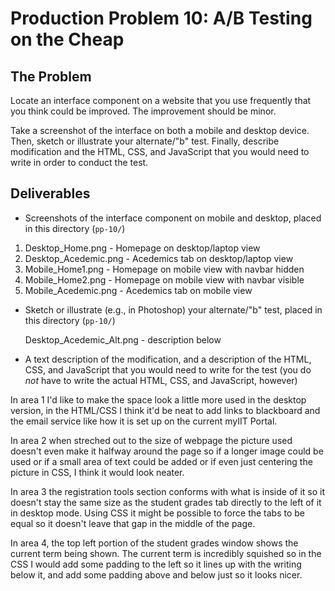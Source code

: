 # Production Problem 10: A/B Testing on the Cheap

## The Problem

Locate an interface component on a website that you use frequently that you think could be improved. The improvement should be minor.

Take a screenshot of the interface on both a mobile and desktop device. Then, sketch or illustrate your alternate/"b" test. Finally, describe modification and the HTML, CSS, and JavaScript that you would need to write in order to conduct the test.

## Deliverables

* Screenshots of the interface component on mobile and desktop, placed in this directory (`pp-10/`)

1. Desktop_Home.png - Homepage on desktop/laptop view
2. Desktop_Acedemic.png - Acedemics tab on desktop/laptop view
3. Mobile_Home1.png - Homepage on mobile view with navbar hidden
4. Mobile_Home2.png - Homepage on mobile view with navbar visible
5. Mobile_Acedemic.png - Acedemics tab on mobile view

* Sketch or illustrate (e.g., in Photoshop) your alternate/"b" test, placed in this directory (`pp-10/`)

   Desktop_Acedemic_Alt.png - description below

* A text description of the modification, and a description of the HTML, CSS, and JavaScript that you would need to write for the test (you do *not* have to write the actual HTML, CSS, and JavaScript, however)

In area 1 I'd like to make the space look a little more used in the desktop version, in the HTML/CSS I think it'd be neat to add links to blackboard and the email service like how it is set up on the current myIIT Portal.

In area 2 when streched out to the size of webpage the picture used doesn't even make it halfway around the page so if a longer image could be used or if a small area of text could be added or if even just centering the picture in CSS, I think it would look neater.

In area 3 the registration tools section conforms with what is inside of it so it doesn't stay the same size as the student grades tab directly to the left of it in desktop mode. Using CSS it might be possible to force the tabs to be equal so it doesn't leave that gap in the middle of the page.

In area 4, the top left portion of the student grades window shows the current term being shown. The current term is incredibly squished so in the CSS I would add some padding to the left so it lines up with the writing below it, and add some padding above and below just so it looks nicer.
